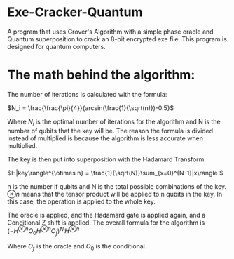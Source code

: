 # Exe-Cracker-Quantum
A program that uses Grover's Algorithm with a simple phase oracle and Quantum superposition to crack an 8-bit encrypted exe file. This program is designed for quantum computers.

# The math behind the algorithm:
The number of iterations is calculated with the formula:

$N_i = \frac{\frac{\pi}{4}}{arcsin(\frac{1}{\sqrt(n)})-0.5}$ 

Where $N_i$ is the optimal number of iterations for the algorithm and N is the number of qubits that the key will be.
The reason the formula is divided instead of multiplied is because the algorithm is less accurate when multiplied.

The key is then put into superposition with the Hadamard Transform:

$H|key\rangle^{\otimes n} = \frac{1}{\sqrt(N)}\sum_{x=0}^{N-1}|x\rangle $

n is the number if qubits and N is the total possible combinations of the key. $\otimes n$ means that the tensor product will be applied to n qubits in the key. In this case, the operation is applied to the whole key.

The oracle is applied, and the Hadamard gate is applied again, and a Conditional Z shift is applied.
The overall formula for the algorithm is
$(-H^{\otimes n}O_0H^{\otimes n}O_f)^{N_i}H^{\otimes n}$

Where $O_f$ is the oracle and $O_0$ is the conditional.

